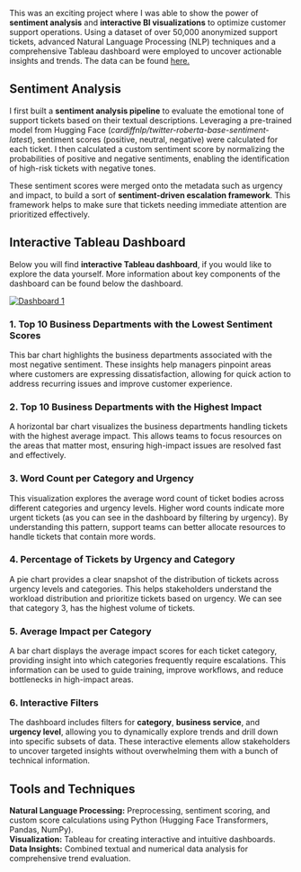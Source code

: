 <!-- title: Interactive Ticket Insights and Trend Analysis Tableau Dashboard -->
<!-- featured_image: https://raw.githubusercontent.com/amberwalker-ds/amberwalker-ds.github.io/master/assets/images/trend-analysis.PNG-->
<!-- categories: data_analysis -->
<!-- <figure>
    <img src="https://raw.githubusercontent.com/amberwalker-ds/amberwalker-ds.github.io/master/assets/images/trend-analysis.PNG" 
    alt="data analysis" width="1000" height="700">
</figure> -->
<body>
    <!DOCTYPE html>
<html lang="en">
<head>
    <meta charset="UTF-8">
    <meta name="viewport" content="width=device-width, initial-scale=1.0">
    <title>Interactive Ticket Insights and Trend Analysis Dashboard</title>
</head>
<body>
    <p>
        This was an exciting project where I was able to show the power of <strong>sentiment analysis</strong> and <strong>interactive BI visualizations</strong> to optimize customer support operations. 
        Using a dataset of over 50,000 anonymized support tickets, advanced Natural Language Processing (NLP) techniques and a comprehensive Tableau dashboard were 
        employed to uncover actionable insights and trends. The data can be found <a href="https://github.com/karolzak/support-tickets-classification#22-dataset" class="modern-link">here.</a>
    </p>
    <h2>Sentiment Analysis</h2>
    <p>
        I first built a <strong>sentiment analysis pipeline</strong> to evaluate the emotional tone of support tickets based on their textual descriptions. 
        Leveraging a pre-trained model from Hugging Face (<em>cardiffnlp/twitter-roberta-base-sentiment-latest</em>), sentiment scores (positive, neutral, negative) were calculated for 
        each ticket. I then calculated a custom sentiment score by normalizing the probabilities of positive and negative sentiments, enabling the identification of high-risk tickets with negative tones. 
    </p>
    <p>
        These sentiment scores were merged onto the metadata such as urgency and impact, to build a sort of <strong>sentiment-driven escalation framework</strong>. This framework 
        helps to make sure that tickets needing immediate attention are prioritized effectively.
    </p>
    <h2>Interactive Tableau Dashboard</h2>
    <p>Below you will find <strong>interactive Tableau dashboard</strong>, if you would like to explore the data yourself. More information about key components of the dashboard can be found below the dashboard.
    </p>
    <div class='tableauPlaceholder' id='viz1735368220011' style='position: relative'><noscript><a href='#'><img alt='Dashboard 1 ' src='https:&#47;&#47;public.tableau.com&#47;static&#47;images&#47;In&#47;InteractiveTicketInsightsandTrendAnalysisDashboard&#47;Dashboard1&#47;1_rss.png' style='border: none' /></a></noscript><object class='tableauViz'  style='display:none;'><param name='host_url' value='https%3A%2F%2Fpublic.tableau.com%2F' /> <param name='embed_code_version' value='3' /> <param name='site_root' value='' /><param name='name' value='InteractiveTicketInsightsandTrendAnalysisDashboard&#47;Dashboard1' /><param name='tabs' value='no' /><param name='toolbar' value='yes' /><param name='static_image' value='https:&#47;&#47;public.tableau.com&#47;static&#47;images&#47;In&#47;InteractiveTicketInsightsandTrendAnalysisDashboard&#47;Dashboard1&#47;1.png' /> <param name='animate_transition' value='yes' /><param name='display_static_image' value='yes' /><param name='display_spinner' value='yes' /><param name='display_overlay' value='yes' /><param name='display_count' value='yes' /><param name='language' value='en-US' /><param name='filter' value='publish=yes' /></object></div>                <script type='text/javascript'>                    var divElement = document.getElementById('viz1735368220011');                    var vizElement = divElement.getElementsByTagName('object')[0];                    if ( divElement.offsetWidth > 800 ) { vizElement.style.width='1000px';vizElement.style.height='827px';} else if ( divElement.offsetWidth > 500 ) { vizElement.style.width='1000px';vizElement.style.height='827px';} else { vizElement.style.width='100%';vizElement.style.height='1677px';}                     var scriptElement = document.createElement('script');                    scriptElement.src = 'https://public.tableau.com/javascripts/api/viz_v1.js';                    vizElement.parentNode.insertBefore(scriptElement, vizElement);                </script>
    <h3>1. Top 10 Business Departments with the Lowest Sentiment Scores</h3>
    <p>
        This bar chart highlights the business departments associated with the most negative sentiment. These insights help managers pinpoint areas where customers are 
        expressing dissatisfaction, allowing for quick action to address recurring issues and improve customer experience.
    </p>
    <h3>2. Top 10 Business Departments with the Highest Impact</h3>
    <p>
        A horizontal bar chart visualizes the business departments handling tickets with the highest average impact. This allows teams to focus resources on the areas 
        that matter most, ensuring high-impact issues are resolved fast and effectively.
    </p>
    <h3>3. Word Count per Category and Urgency</h3>
    <p>
        This visualization explores the average word count of ticket bodies across different categories and urgency levels. Higher word counts indicate more urgent tickets (as you can see in the dashboard by filtering by urgency). By understanding this pattern, support teams can better allocate resources to handle tickets that contain more words.
    </p>
    <h3>4. Percentage of Tickets by Urgency and Category</h3>
    <p>
        A pie chart provides a clear snapshot of the distribution of tickets across urgency levels and categories. This helps stakeholders understand the workload 
        distribution and prioritize tickets based on urgency. We can see that category 3, has the highest volume of tickets.
    </p>
    <h3>5. Average Impact per Category</h3>
    <p>
        A bar chart displays the average impact scores for each ticket category, providing insight into which categories frequently require escalations. This information 
        can be used to guide training, improve workflows, and reduce bottlenecks in high-impact areas.
    </p>
    <h3>6. Interactive Filters</h3>
    <p>
        The dashboard includes filters for <strong>category</strong>, <strong>business service</strong>, and <strong>urgency level</strong>, allowing you to dynamically 
        explore trends and drill down into specific subsets of data. These interactive elements allow stakeholders to uncover targeted insights without overwhelming them 
        with a bunch of technical information.
    </p>
    <h2>Tools and Techniques</h2>
    <p>
        <strong>Natural Language Processing:</strong> Preprocessing, sentiment scoring, and custom score calculations using Python (Hugging Face Transformers, Pandas, NumPy).<br>
        <strong>Visualization:</strong> Tableau for creating interactive and intuitive dashboards.<br>
        <strong>Data Insights:</strong> Combined textual and numerical data analysis for comprehensive trend evaluation.
    </p>
    <p>
    </p>
</body>
</html>
